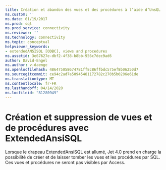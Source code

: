 ```yaml
---
title: Création et abandon des vues et des procédures à l’aide d’UnsQL étendus ( Microsoft Docs
ms.custom: ''
ms.date: 01/19/2017
ms.prod: sql
ms.prod_service: connectivity
ms.reviewer: ''
ms.technology: connectivity
ms.topic: conceptual
helpviewer_keywords:
- extendedANSISQL [ODBC], views and procedures
ms.assetid: 3e67627e-dbf2-4f38-b8bb-956c7dec9ad6
author: David-Engel
ms.author: v-daenge
ms.openlocfilehash: 486475058674781ff8c86ffbdc575ef8b06250d7
ms.sourcegitcommit: ce94c2ad7a50945481172782c270b5b0206e61de
ms.translationtype: MT
ms.contentlocale: fr-FR
ms.lasthandoff: 04/14/2020
ms.locfileid: "81280949"
---
```

# <a name="creating-and-dropping-views-and-procedures-using-extendedansisql"></a>Création et suppression de vues et de procédures avec ExtendedAnsiSQL
Lorsque le drapeau ExtendedAnsiSQL est allumé, Jet 4.0 prend en charge la possibilité de créer et de laisser tomber les vues et les procédures par SQL. Ces vues et procédures ne seront pas visibles par Access.
